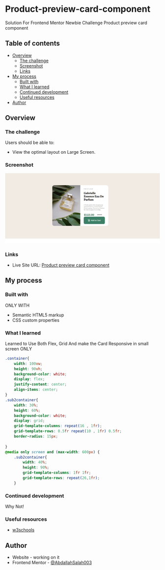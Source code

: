 # Product-preview-card-component
Solution For Frontend Mentor Newbie Challenge Product preview card component
## Table of contents

- [Overview](#overview)
  - [The challenge](#the-challenge)
  - [Screenshot](#screenshot)
  - [Links](#links)
- [My process](#my-process)
  - [Built with](#built-with)
  - [What I learned](#what-i-learned)
  - [Continued development](#continued-development)
  - [Useful resources](#useful-resources)
- [Author](#author)


## Overview

### The challenge

Users should be able to:

- View the optimal layout on Large Screen.

### Screenshot

![](ScreenShot.png)

### Links

- Live Site URL: [Product preview card component](https://abdallahsalah003.github.io/Product-preview-card-component/)

## My process

### Built with
ONLY WITH
- Semantic HTML5 markup
- CSS custom properties

### What I learned
Learned to Use Both Flex, Grid And make the Card Responsive in small screen ONLY
```css
.container{
    width: 100vw;
    height: 90vh;
    background-color: white;
    display: flex;
    justify-content: center;
    align-items: center;
}
.sub2container{
    width: 30%;
    height: 60%;
    background-color: white;
    display: grid;
    grid-template-columns: repeat(16 , 1fr);
    grid-template-rows: 0.5fr repeat(10 , 1fr) 0.5fr;
    border-radius: 15px;

}
@media only screen and (max-width: 600px) {
    .sub2container{
        width: 40%;
        height: 90%;
        grid-template-columns: 1fr 1fr;
        grid-template-rows: repeat(26,1fr);
    }
```

### Continued development
Why Not!
### Useful resources
- [w3schools](https://www.w3schools.com/howto/howto_css_image_overlay_title.asp)

## Author

- Website - working on it
- Frontend Mentor - [@AbdallahSalah003](https://www.frontendmentor.io/profile/AbdallahSalah003)
